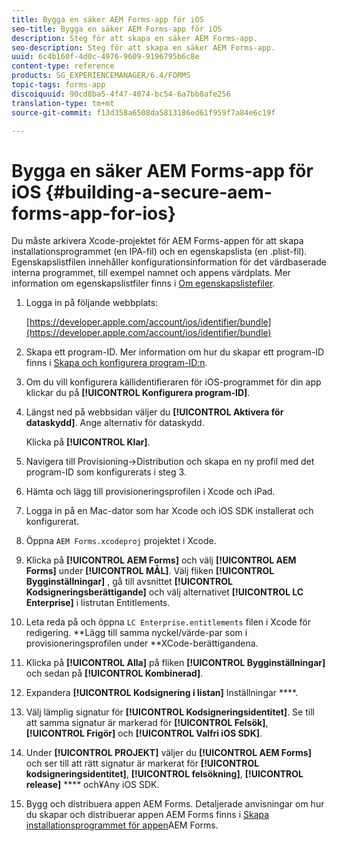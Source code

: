 ```yaml
---
title: Bygga en säker AEM Forms-app för iOS
seo-title: Bygga en säker AEM Forms-app för iOS
description: Steg för att skapa en säker AEM Forms-app.
seo-description: Steg för att skapa en säker AEM Forms-app.
uuid: 6c4b160f-4d0c-4976-9609-9196795b6c8e
content-type: reference
products: SG_EXPERIENCEMANAGER/6.4/FORMS
topic-tags: forms-app
discoiquuid: 90cd8ba5-4f47-4074-bc54-6a7bb8afe256
translation-type: tm+mt
source-git-commit: f13d358a6508da5813186ed61f959f7a84e6c19f

---
```



# Bygga en säker AEM Forms-app för iOS {#building-a-secure-aem-forms-app-for-ios}

Du måste arkivera Xcode-projektet för AEM Forms-appen för att skapa installationsprogrammet (en IPA-fil) och en egenskapslista (en .plist-fil). Egenskapslistfilen innehåller konfigurationsinformation för det värdbaserade interna programmet, till exempel namnet och appens värdplats. Mer information om egenskapslistfiler finns i [Om egenskapslistefiler](https://developer.apple.com/library/ios/#documentation/general/Reference/InfoPlistKeyReference/Articles/AboutInformationPropertyListFiles.html).

1. Logga in på följande webbplats:

   [https://developer.apple.com/account/ios/identifier/bundle](https://developer.apple.com/account/ios/identifier/bundle)

1. Skapa ett program-ID. Mer information om hur du skapar ett program-ID finns i [Skapa och konfigurera program-ID:n](https://developer.apple.com/library/ios/documentation/IDEs/Conceptual/AppDistributionGuide/MaintainingProfiles/MaintainingProfiles.html).
1. Om du vill konfigurera källidentifieraren för iOS-programmet för din app klickar du på **[!UICONTROL Konfigurera program-ID]**.
1. Längst ned på webbsidan väljer du **[!UICONTROL Aktivera för dataskydd]**. Ange alternativ för dataskydd.

   Klicka på **[!UICONTROL Klar]**.

1. Navigera till Provisioning->Distribution och skapa en ny profil med det program-ID som konfigurerats i steg 3.
1. Hämta och lägg till provisioneringsprofilen i Xcode och iPad.
1. Logga in på en Mac-dator som har Xcode och iOS SDK installerat och konfigurerat.
1. Öppna `AEM Forms.xcodeproj` projektet i Xcode.
1. Klicka på **[!UICONTROL AEM Forms]** och välj **[!UICONTROL AEM Forms]** under **[!UICONTROL MÅL]**. Välj fliken **[!UICONTROL Bygginställningar]** , gå till avsnittet **[!UICONTROL Kodsigneringsberättigande]** och välj alternativet **[!UICONTROL LC Enterprise]** i listrutan Entitlements.
1. Leta reda på och öppna `LC Enterprise.entitlements` filen i Xcode för redigering. **Lägg till samma nyckel/värde-par som i provisioneringsprofilen under **XCode-berättigandena.
1. Klicka på **[!UICONTROL Alla]** på fliken **[!UICONTROL Bygginställningar]** och sedan på **[!UICONTROL Kombinerad]**.
1. Expandera **[!UICONTROL Kodsignering i listan]** Inställningar ****.
1. Välj lämplig signatur för **[!UICONTROL Kodsigneringsidentitet]**. Se till att samma signatur är markerad för **[!UICONTROL Felsök]**, **[!UICONTROL Frigör]** och **[!UICONTROL Valfri iOS SDK]**.
1. Under **[!UICONTROL PROJEKT]** väljer du **[!UICONTROL AEM Forms]** och ser till att rätt signatur är markerat för **[!UICONTROL kodsigneringsidentitet]**, **[!UICONTROL felsökning]**, **[!UICONTROL release]** **** och¥Any iOS SDK.
1. Bygg och distribuera appen AEM Forms. Detaljerade anvisningar om hur du skapar och distribuerar appen AEM Forms finns i [Skapa installationsprogrammet för appen](/help/forms/using/setup-xcode-project-build-installer.md#main-pars-text-12)AEM Forms.
